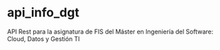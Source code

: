 # api_info_dgt
API Rest para la asignatura de FIS del Máster en Ingeniería del Software: Cloud, Datos y Gestión TI

